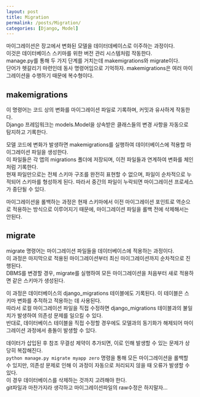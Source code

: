 ```yaml
---
layout: post
title: Migration
permalink: /posts/Migration/
categories: [Django, Model]
---
```


마이그레이션은 장고에서 변화된 모델을 데이터데베이스로 이주하는 과정이다.  
이것은 데이터베이스 스키마를 위한 버전 관리 시스템처럼 작동한다.  
manage.py를 통해 두 가지 단계를 거치는데 makemigrations와 migrate이다.  
단어가 헷갈리기 마련인데 동사 명령어임으로 기억하자. makemigrations은 여러 마이그레이션을 수행하기 때문에 복수형이다.

## makemigrations

이 명령어는 코드 상의 변화를 마이그레이션 파일로 기록하며, 커밋과 유사하게 작동한다.  
Django 프레임워크는 models.Model을 상속받은 클래스들의 변경 사항을 자동으로 탐지하고 기록한다.

모델 코드에 변화가 발생하면 makemigrations를 실행하여 데이터베이스에 적용할 마이그레이션 파일을 생성한다.  
이 파일들은 각 앱의 migrations 폴더에 저장되며, 이전 파일들과 연계하여 변화를 체인처럼 기록한다.  
현재 파일만으로는 전체 스키마 구조를 완전히 표현할 수 없으며, 파일이 순차적으로 누적되어 스키마를 형성하게 된다. 따라서 중간의 파일이 누락되면 마이그레이션 프로세스가 중단될 수 있다.

마이그레이션을 롤백하는 과정은 현재 스키마에서 이전 마이그레이션 포인트로 역순으로 적용하는 방식으로 이루어지기 때문에, 마이그레이션 파일을 롤백 전에 삭제해서는 안된다.

## migrate

migrate 명령어는 마이그레이션 파일들을 데이터베이스에 적용하는 과정이다.  
이 과정은 마지막으로 적용된 마이그레이션부터 최신 마이그레이션까지 순차적으로 진행된다.  
DBMS를 변경할 경우, migrate를 실행하여 모든 마이그레이션을 처음부터 새로 적용하면 같은 스키마가 생성된다.

이 과정은 데이터베이스의 django_migrations 테이블에도 기록된다.
이 테이블은 스키마 변화를 추적하고 적용하는 데 사용된다.  
따라서 로컬 마이그레이션 파일을 직접 수정하면 django_migrations 테이블과의 불일치가 발생하여 의존성 문제를 일으킬 수 있다.  
반대로, 데이터베이스 테이블을 직접 수정할 경우에도 모델과의 동기화가 해제되어 마이그레이션 과정에서 충돌이 발생할 수 있다.

데이터가 삽입된 후 참조 무결성 제약이 추가되면, 이로 인해 발생할 수 있는 문제가 상당히 복잡해진다.  
`python manage.py migrate myapp zero` 명령을 통해 모든 마이그레이션을 롤백할 수 있지만, 의존성 문제로 인해 이 과정이 자동으로 처리되지 않을 때 오류가 발생할 수 있다.  
이 경우 데이터베이스를 삭제하는 것까지 고려해야 한다.  
git파일과 마찬가지라 생각하고 마이그레이션파일의 raw수정은 하지말자...
